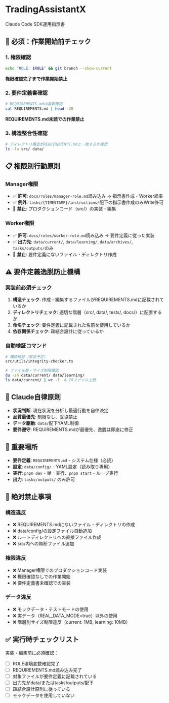 # TradingAssistantX

Claude Code SDK運用指示書

## 🚨 **必須：作業開始前チェック**

### 1. 権限確認
```bash
echo "ROLE: $ROLE" && git branch --show-current
```
**権限確認完了まで作業開始禁止**

### 2. 要件定義書確認
```bash
# REQUIREMENTS.mdの最新確認
cat REQUIREMENTS.md | head -20
```
**REQUIREMENTS.md未読での作業禁止**

### 3. 構造整合性確認
```bash
# ディレクトリ構造がREQUIREMENTS.mdと一致するか確認
ls -la src/ data/
```

## 📋 **権限別行動原則**

### Manager権限
- ✅ **許可**: `docs/roles/manager-role.md`読み込み → 指示書作成・Worker統率
- ✅ **例外**: `tasks/{TIMESTAMP}/instructions/`配下の指示書作成のみWrite許可
- 🚫 **禁止**: プロダクションコード（src/）の実装・編集

### Worker権限
- ✅ **許可**: `docs/roles/worker-role.md`読み込み → 要件定義に従った実装
- ✅ **出力先**: `data/current/`, `data/learning/`, `data/archives/`, `tasks/outputs/`のみ
- 🚫 **禁止**: 要件定義にないファイル・ディレクトリ作成

## ⚠️ **要件定義逸脱防止機構**

### 実装前必須チェック
1. **構造チェック**: 作成・編集するファイルがREQUIREMENTS.mdに記載されているか
2. **ディレクトリチェック**: 適切な階層（src/, data/, tests/, docs/）に配置するか
3. **命名チェック**: 要件定義に記載された名前を使用しているか
4. **依存関係チェック**: 疎結合設計に従っているか

### 自動検証コマンド
```bash
# 構造検証（実装予定）
src/utils/integrity-checker.ts

# ファイル数・サイズ制限確認
du -sh data/current/ data/learning/
ls data/current/ | wc -l  # 20ファイル上限
```

## 🎯 **Claude自律原則**
- **状況判断**: 現在状況を分析し最適行動を自律決定
- **品質最優先**: 制限なし、妥協禁止
- **データ駆動**: `data/`配下YAML制御
- **要件遵守**: REQUIREMENTS.mdが最優先、逸脱は即座に修正

## 📂 **重要場所**
- **要件定義**: `REQUIREMENTS.md` - システム仕様（必読）
- **設定**: `data/config/` - YAML設定（読み取り専用）
- **実行**: `pnpm dev` - 単一実行、`pnpm start` - ループ実行
- **出力**: `tasks/outputs/` のみ許可

## 🚫 **絶対禁止事項**

### 構造違反
- ❌ REQUIREMENTS.mdにないファイル・ディレクトリの作成
- ❌ data/config/の設定ファイル自動追加
- ❌ ルートディレクトリへの直接ファイル作成
- ❌ src/内への無断ファイル追加

### 権限違反
- ❌ Manager権限でのプロダクションコード実装
- ❌ 権限確認なしでの作業開始
- ❌ 要件定義書未確認での実装

### データ違反
- ❌ モックデータ・テストモードの使用
- ❌ 実データ（REAL_DATA_MODE=true）以外の使用
- ❌ 階層別サイズ制限違反（current: 1MB, learning: 10MB）

## ✅ **実行時チェックリスト**

実装・編集前に必須確認：
- [ ] ROLE環境変数確認完了
- [ ] REQUIREMENTS.md読み込み完了
- [ ] 対象ファイルが要件定義に記載されている
- [ ] 出力先がdata/またはtasks/outputs/配下
- [ ] 疎結合設計原則に従っている
- [ ] モックデータを使用していない